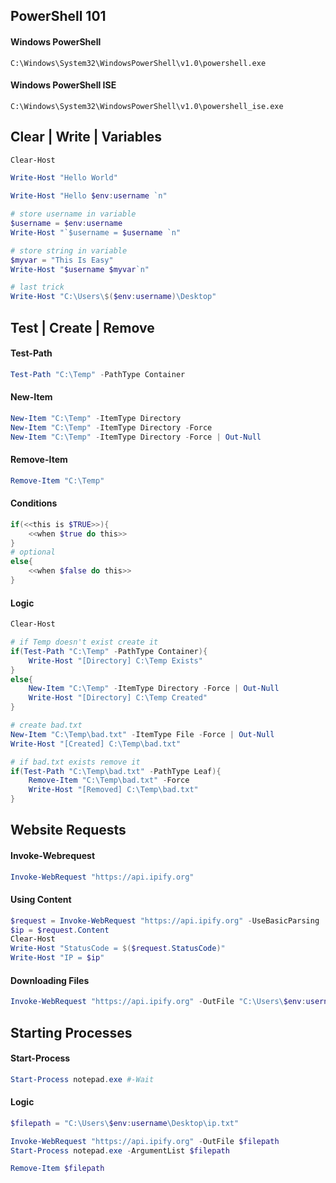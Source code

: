 ## PowerShell 101

#### Windows PowerShell
```
C:\Windows\System32\WindowsPowerShell\v1.0\powershell.exe
```

#### Windows PowerShell ISE
```
C:\Windows\System32\WindowsPowerShell\v1.0\powershell_ise.exe
```

## Clear | Write | Variables
```powershell
Clear-Host

Write-Host "Hello World"

Write-Host "Hello $env:username `n"

# store username in variable 
$username = $env:username
Write-Host "`$username = $username `n"

# store string in variable
$myvar = "This Is Easy"
Write-Host "$username $myvar`n"

# last trick
Write-Host "C:\Users\$($env:username)\Desktop"
```

## Test | Create | Remove

#### Test-Path
```powershell
Test-Path "C:\Temp" -PathType Container
```

#### New-Item
```powershell
New-Item "C:\Temp" -ItemType Directory
New-Item "C:\Temp" -ItemType Directory -Force
New-Item "C:\Temp" -ItemType Directory -Force | Out-Null
```

#### Remove-Item
```powershell
Remove-Item "C:\Temp"
```

#### Conditions
```powershell
if(<<this is $TRUE>>){
    <<when $true do this>>
}
# optional
else{
    <<when $false do this>>
}
```

#### Logic
```powershell
Clear-Host

# if Temp doesn't exist create it
if(Test-Path "C:\Temp" -PathType Container){
    Write-Host "[Directory] C:\Temp Exists"
}
else{
    New-Item "C:\Temp" -ItemType Directory -Force | Out-Null
    Write-Host "[Directory] C:\Temp Created"
}

# create bad.txt
New-Item "C:\Temp\bad.txt" -ItemType File -Force | Out-Null
Write-Host "[Created] C:\Temp\bad.txt"

# if bad.txt exists remove it
if(Test-Path "C:\Temp\bad.txt" -PathType Leaf){
    Remove-Item "C:\Temp\bad.txt" -Force
    Write-Host "[Removed] C:\Temp\bad.txt"
}
```

## Website Requests

#### Invoke-Webrequest
```powershell
Invoke-WebRequest "https://api.ipify.org"
```
#### Using Content
```powershell
$request = Invoke-WebRequest "https://api.ipify.org" -UseBasicParsing
$ip = $request.Content
Clear-Host
Write-Host "StatusCode = $($request.StatusCode)"
Write-Host "IP = $ip" 
```

#### Downloading Files
```powershell
Invoke-WebRequest "https://api.ipify.org" -OutFile "C:\Users\$env:username\Desktop\ip.txt"
```

## Starting Processes
#### Start-Process
```powershell
Start-Process notepad.exe #-Wait
```
#### Logic
```powershell
$filepath = "C:\Users\$env:username\Desktop\ip.txt"

Invoke-WebRequest "https://api.ipify.org" -OutFile $filepath
Start-Process notepad.exe -ArgumentList $filepath

Remove-Item $filepath
```